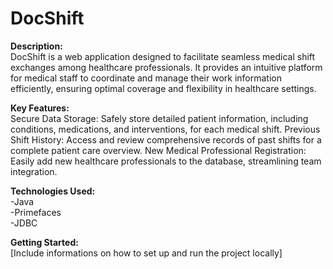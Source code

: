 # DocShift

<b>Description:</b> 
<br/>
DocShift is a web application designed to facilitate seamless medical shift exchanges among healthcare professionals. It provides an intuitive platform for medical staff to coordinate and manage their work information efficiently, ensuring optimal coverage and flexibility in healthcare settings.

<b>Key Features:</b>
<br/>
Secure Data Storage: Safely store detailed patient information, including conditions, medications, and interventions, for each medical shift.
Previous Shift History: Access and review comprehensive records of past shifts for a complete patient care overview.
New Medical Professional Registration: Easily add new healthcare professionals to the database, streamlining team integration.

<b>Technologies Used:</b>
<br/>
-Java
<br/>
-Primefaces
<br/>
-JDBC

<b>Getting Started:</b>
<br/>
[Include informations on how to set up and run the project locally]
